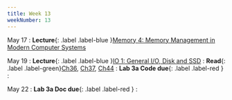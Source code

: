 ```yaml
---
title: Week 13
weekNumber: 13
---
```


May 17
: **Lecture**{: .label .label-blue }[Memory 4: Memory Management in Modern Computer Systems](/sp22/assets/slides/lec17_memory4.pdf)

May 19
: **Lecture**{: .label .label-blue }[IO 1: General I/O, Disk and SSD](/sp22/assets/slides/lec18_IO1.pdf)
    : **Read**{: .label .label-green}[Ch36](https://pages.cs.wisc.edu/~remzi/OSTEP/file-devices.pdf), [Ch37](https://pages.cs.wisc.edu/~remzi/OSTEP/file-disks.pdf), [Ch44](https://pages.cs.wisc.edu/~remzi/OSTEP/file-ssd.pdf)
: **Lab 3a Code due**{: .label .label-red }
    : &emsp;

May 22
: **Lab 3a Doc due**{: .label .label-red }
    : &emsp;

